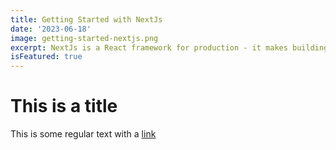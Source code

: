 ```yaml
---
title: Getting Started with NextJs
date: '2023-06-18'
image: getting-started-nextjs.png
excerpt: NextJs is a React framework for production - it makes building fullstack React apps and sites a breeze and ships with built-in SSR.,
isFeatured: true
---
```

# This is a title
This is some regular text with a [link](https://google.com)